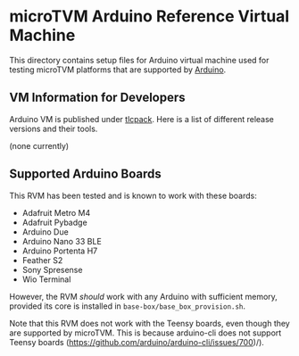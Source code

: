 <!--- Licensed to the Apache Software Foundation (ASF) under one -->
<!--- or more contributor license agreements.  See the NOTICE file -->
<!--- distributed with this work for additional information -->
<!--- regarding copyright ownership.  The ASF licenses this file -->
<!--- to you under the Apache License, Version 2.0 (the -->
<!--- "License"); you may not use this file except in compliance -->
<!--- with the License.  You may obtain a copy of the License at -->

<!---   http://www.apache.org/licenses/LICENSE-2.0 -->

<!--- Unless required by applicable law or agreed to in writing, -->
<!--- software distributed under the License is distributed on an -->
<!--- "AS IS" BASIS, WITHOUT WARRANTIES OR CONDITIONS OF ANY -->
<!--- KIND, either express or implied.  See the License for the -->
<!--- specific language governing permissions and limitations -->
<!--- under the License. -->

# microTVM Arduino Reference Virtual Machine

This directory contains setup files for Arduino virtual machine used for testing
microTVM platforms that are supported by [Arduino](https://www.arduino.cc/).

## VM Information for Developers
Arduino VM is published under [tlcpack](https://app.vagrantup.com/tlcpack).
Here is a list of different release versions and their tools.

(none currently)

## Supported Arduino Boards
This RVM has been tested and is known to work with these boards:
- Adafruit Metro M4
- Adafruit Pybadge
- Arduino Due
- Arduino Nano 33 BLE
- Arduino Portenta H7
- Feather S2
- Sony Spresense
- Wio Terminal

However, the RVM *should* work with any Arduino with sufficient memory, provided
its core is installed in `base-box/base_box_provision.sh`.

Note that this RVM does not work with the Teensy boards, even though they are
supported by microTVM. This is because arduino-cli does not support Teensy
boards (https://github.com/arduino/arduino-cli/issues/700)/).
